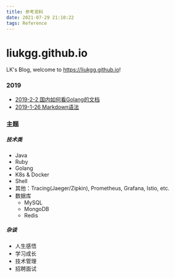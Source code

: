 ```yaml
---
title: 参考资料
date: 2021-07-29 21:10:22
tags: Reference
---
```


# liukgg.github.io
LK's Blog, welcome to https://liukgg.github.io!

### 2019
- [2019-2-2 国内如何看Golang的文档](https://github.com/liukgg/liukgg.github.io/blob/master/golang/godoc-in-China.md)
- [2019-1-26 Markdown语法](https://guides.github.com/features/mastering-markdown/)

### 主题
##### 技术类
- Java
- Ruby
- Golang
- K8s & Docker
- Shell
- 其他：Tracing(Jaeger/Zipkin), Prometheus, Grafana, Istio, etc.
- 数据库
    * MySQL
    * MongoDB
    * Redis

##### 杂谈
- 人生感悟
- 学习成长
- 技术管理
- 招聘面试